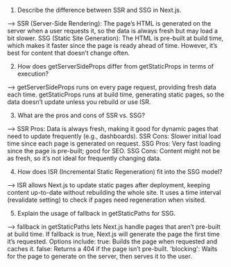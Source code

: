 <!-- Server-Side Rendering (SSR) and Static Generation (SSG) -->

1. Describe the difference between SSR and SSG in Next.js.

--> SSR (Server-Side Rendering): The page’s HTML is generated on the server when a user requests it, so the data is always fresh but may load a bit slower.
SSG (Static Site Generation): The HTML is pre-built at build time, which makes it faster since the page is ready ahead of time. However, it’s best for content that doesn’t change often.


2. How does getServerSideProps differ from getStaticProps in terms of execution?

--> getServerSideProps runs on every page request, providing fresh data each time. getStaticProps runs at build time, generating static pages, so the data doesn’t update unless you rebuild or use ISR.


3. What are the pros and cons of SSR vs. SSG?

--> SSR Pros: Data is always fresh, making it good for dynamic pages that need to update frequently (e.g., dashboards).
SSR Cons: Slower initial load time since each page is generated on request.
SSG Pros: Very fast loading since the page is pre-built; good for SEO.
SSG Cons: Content might not be as fresh, so it’s not ideal for frequently changing data.


4. How does ISR (Incremental Static Regeneration) fit into the SSG model?

--> ISR allows Next.js to update static pages after deployment, keeping content up-to-date without rebuilding the whole site. It uses a time interval (revalidate setting) to check if pages need regeneration when visited.


5. Explain the usage of fallback in getStaticPaths for SSG.

--> fallback in getStaticPaths lets Next.js handle pages that aren’t pre-built at build time. If fallback is true, Next.js will generate the page the first time it’s requested. Options include:
true: Builds the page when requested and caches it.
false: Returns a 404 if the page isn’t pre-built.
'blocking': Waits for the page to generate on the server, then serves it to the user.

